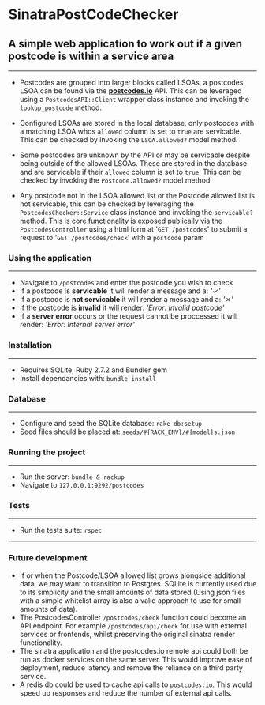 # SinatraPostCodeChecker
## A simple web application to work out if a given postcode is within a service area
---
- Postcodes are grouped into larger blocks called LSOAs, a postcodes LSOA can be found via the **[postcodes.io](https://postcodes.io/ "postcodes.io api homepage")** API. This can be leveraged using a `PostcodesAPI::Client` wrapper class instance and invoking the `lookup_postcode` method.

- Configured LSOAs are stored in the local database, only postcodes with a matching LSOA whos `allowed` column is set to `true` are servicable. This can be checked by invoking the `LSOA.allowed?` model method.

- Some postcodes are unknown by the API or may be servicable despite being outside of the
allowed LSOAs. These are stored in the database and are servicable if their `allowed` column is set to `true`. This can be checked by invoking the `Postcode.allowed?` model method.

- Any postcode not in the LSOA allowed list or the Postcode allowed list is not servicable, this can be checked by leveraging the `PostcodesChecker::Service` class instance and invoking the `servicable?` method. This is core functionality is exposed publically via the `PostcodesController` using a html form at '`GET /postcodes`' to submit a request to '`GET /postcodes/check`' with a `postcode` param

### Using the application
---
- Navigate to `/postcodes` and enter the postcode you wish to check
- If a postcode is **servicable** it will render a message and a: *'✓'*
- If a postcode is **not servicable** it will render a message and a: *'✗'*
- If the postcode is **invalid**  it will render: *'Error: Invalid postcode'*
- If a **server error** occurs or the request cannot be proccessed it will render: *'Error: Internal server error'*

### Installation
---
- Requires SQLite, Ruby 2.7.2 and Bundler gem
- Install dependancies with: `bundle install`

### Database
---
- Configure and seed the SQLite database: `rake db:setup`
- Seed files should be placed at: `seeds/#{RACK_ENV}/#{model}s.json`

### Running the project
---
- Run the server: `bundle & rackup`
- Navigate to `127.0.0.1:9292/postcodes`

### Tests
---
- Run the tests suite: `rspec`
---
### Future development
- If or when the Postcode/LSOA allowed list grows alongside additional data, we may want to transition to Postgres. SQLite is currently used due to its simplicity and the small amounts of data stored (Using json files with a simple whitelist array is also a valid approach to use for small amounts of data).
- The PostcodesController `/postcodes/check` function could become an API endpoint. For example `/postcodes/api/check` for use with external services or frontends, whilst preserving the original sinatra render functionality.
- The sinatra application and the postcodes.io remote api could both be run as docker services on the same server. This would improve ease of deployment, reduce latency and remove the reliance on a third party service.
- A redis db could be used to cache api calls to `postcodes.io`. This would speed up responses and reduce the number of external api calls.
